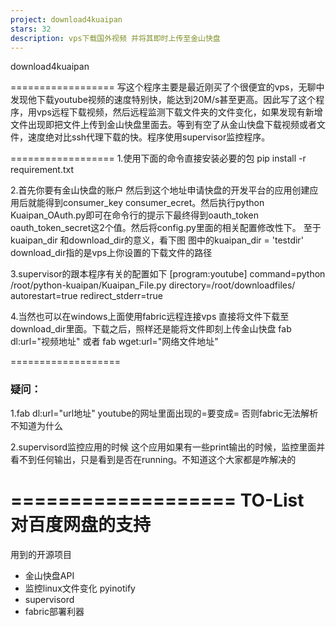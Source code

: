 ```yaml
---
project: download4kuaipan
stars: 32
description: vps下载国外视频 并将其即时上传至金山快盘
---
```


download4kuaipan

\================== 写这个程序主要是最近刚买了个很便宜的vps，无聊中发现他下载youtube视频的速度特别快，能达到20M/s甚至更高。因此写了这个程序，用vps远程下载视频，然后远程监测下载文件夹的文件变化，如果发现有新增文件出现即把文件上传到金山快盘里面去。等到有空了从金山快盘下载视频或者文件，速度绝对比ssh代理下载的快。程序使用supervisor监控程序。

\================== 1.使用下面的命令直接安装必要的包 pip install -r requirement.txt

2.首先你要有金山快盘的账户 然后到这个地址申请快盘的开发平台的应用创建应用后就能得到consumer\_key consumer\_ecret。然后执行python Kuaipan\_OAuth.py即可在命令行的提示下最终得到oauth\_token oauth\_token\_secret这2个值。然后将config.py里面的相关配置修改性下。 至于kuaipan\_dir 和download\_dir的意义，看下图 图中的kuaipan\_dir = 'testdir' download\_dir指的是vps上你设置的下载文件的路径

3.supervisor的跟本程序有关的配置如下 \[program:youtube\] command=python /root/python-kuaipan/Kuaipan\_File.py directory=/root/downloadfiles/ autorestart=true redirect\_stderr=true

4.当然也可以在windows上面使用fabric远程连接vps 直接将文件下载至download\_dir里面。下载之后，照样还是能将文件即刻上传金山快盘 fab dl:url="视频地址" 或者 fab wget:url="网络文件地址"

\===================

### 疑问：

1.fab dl:url="url地址" youtube的网址里面出现的=要变成= 否则fabric无法解析 不知道为什么

2.supervisord监控应用的时候 这个应用如果有一些print输出的时候，监控里面并看不到任何输出，只是看到是否在running。不知道这个大家都是咋解决的

\=================== TO-List 对百度网盘的支持
=====================================

用到的开源项目

-   金山快盘API
-   监控linux文件变化 pyinotify
-   supervisord
-   fabric部署利器
